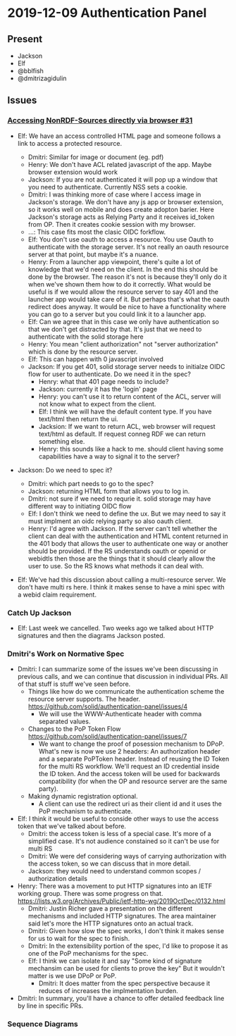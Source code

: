 # 2019-12-09 Authentication Panel

## Present

* Jackson
* Elf
* @bblfish
* @dmitrizagidulin

## Issues

### [Accessing NonRDF-Sources directly via browser #31](https://github.com/solid/authentication-panel/issues/31)
 - Elf: We have an access controlled HTML page and someone follows a link to access a protected resource.
   - Dmitri: Similar for image or document (eg. pdf)
   - Henry: We don't have ACL related javascript of the app. Maybe browser extension would work
   - Jackson: If you are not authenticated it will pop up a window that you need to authenticate. Currently NSS sets a cookie.
   - Dmitri: I was thinking more of case where I access image in Jackson's storage. We don't have any js app or browser extension, so it works well on mobile and does create adopton barier. Here Jackson's storage acts as Relying Party and it receives id_token from OP. Then it creates cookie session with my browser.
   - ...: This case fits most the clasic OIDC forkflow.
   - Elf: You don't use oauth to access a resource. You use Oauth to authenticate with the storage server. It's not really an oauth resource server at that point, but maybe it's a nuance.
   - Henry: From a launcher app viewpoint, there's quite a lot of knowledge that we'd need on the client. In the end this should be done by the browser. The reason it's not is because they'll only do it when we've shown them how to do it correctly. What would be useful is if we would allow the resource server to say 401 and the launcher app would take care of it. But perhaps that's what the oauth redirect does anyway. It would be nice to have a functionality where you can go to a server but you could link it to a launcher app.
   - Elf: Can we agree that in this case we only have authentication so that we don't get distracted by that. It's just that we need to authenticate with the solid storage here
   - Henry: You mean "client authorization" not "server authorization" which is done by the resource server.
   - Elf: This can happen with 0 javascript involved
   - Jackson: If you get 401, solid  storage server needs to initialze OIDC flow for user to authenticate. Do we need it in the spec?
     - Henry: what that 401 page needs to include?
     - Jackson: currently it has the 'login' page
     - Henry: you can't use it to return content of the ACL, server will not know what to expect from the client.
     - Elf: I think we will have the default content type. If you have text/html then return the ui.
     - Jacksion: If we want to return ACL, web browser will request text/html as default. If request conneg RDF we can return something else.
     - Henry: this sounds like a hack to me. should client having some capabilities have a way to signal it to the server?

  - Jackson: Do we need to spec it?
    - Dmitri: which part needs to go to the spec?
    - Jackson: returning HTML form that allows you to log in.
    - Dmitri: not sure if we need to requrie it. solid storage may have different way to initiating OIDC flow
    - Elf: I don't think we need to define the ux. But we may need to say it must implment an oidc relying party so also oauth client.
    - Henry: I'd agree with Jackson. If the server can't tell whether the client can deal with the authentication and HTML content returned in the 401 body that allows the user to authenticate one way or another should be provided. If the RS understands oauth or openid or webidtls then those are the things that it should clearly allow the user to use. So the RS knows what methods it can deal with.
- Elf: We've had this discussion about calling a multi-resource server. We don't have multi rs here. I think it makes sense to have a mini spec with a webid claim requirement.

### Catch Up Jackson
 - Elf: Last week we cancelled. Two weeks ago we talked about HTTP signatures and then the diagrams Jackson posted.

### Dmitri's Work on Normative Spec
 - Dmitri: I can summarize some of the issues we've been discussing in previous calls, and we can continue that discussion in individual PRs. All of that stuff is stuff we've seen before.
     - Things like how do we communicate the authentication scheme the resource server supports. The header. https://github.com/solid/authentication-panel/issues/4
         - We will use the WWW-Authenticate header with comma separated values.
     - Changes to the PoP Token Flow https://github.com/solid/authentication-panel/issues/7
         - We want to change the proof of posession mechanism to DPoP. What's new is now we use 2 headers: An authorization header and a separate PoPToken header. Instead of reusing the ID Token for the multi RS workflow. We'll request an ID credential inside the ID token. And the access token will be used for backwards compatibility (for when the OP and resource server are the same party).
     - Making dynamic registration optional.
         - A client can use the redirect uri as their client id and it uses the PoP mechanism to authenticate.
 - Elf: I think it would be useful to conside other ways to use the access token that we've talked about before.
     - Dmitri: the access token is less of a special case. It's more of a simplified case. It's not audience constained so it can't be use for multi RS
     - Dmitri: We were def considering ways of carrying authorization with the access token, so we can discuss that in more detail.
     - Jackson: they would need to understand common scopes / authorization details
 - Henry: There was a movement to put HTTP signatures into an IETF working group. There was some progress on that. https://lists.w3.org/Archives/Public/ietf-http-wg/2019OctDec/0132.html
     - Dmitri: Justin Richer gave a presentation on the different mechanisms and included HTTP signatures. The area maintainer said let's more the HTTP signatures onto an actual track.
     - Dmitri: Given how slow the spec works, I don't think it makes sense for us to wait for the spec to finish.
     - Dmitri: In the extensibility portion of the spec, I'd like to propose it as one of the PoP mechanisms for the spec.
     - Elf: I think we can isolate it and say "Some kind of signature mechansim can be used for clients to prove the key" But it wouldn't matter is we use DPoP or PoP.
         - Dmitri: It does matter from the spec perspective because it reduces of increases the implmentation burden.
 - Dmitri: In summary, you'll have a chance to offer detailed feedback line by line in specific PRs.

### Sequence Diagrams

